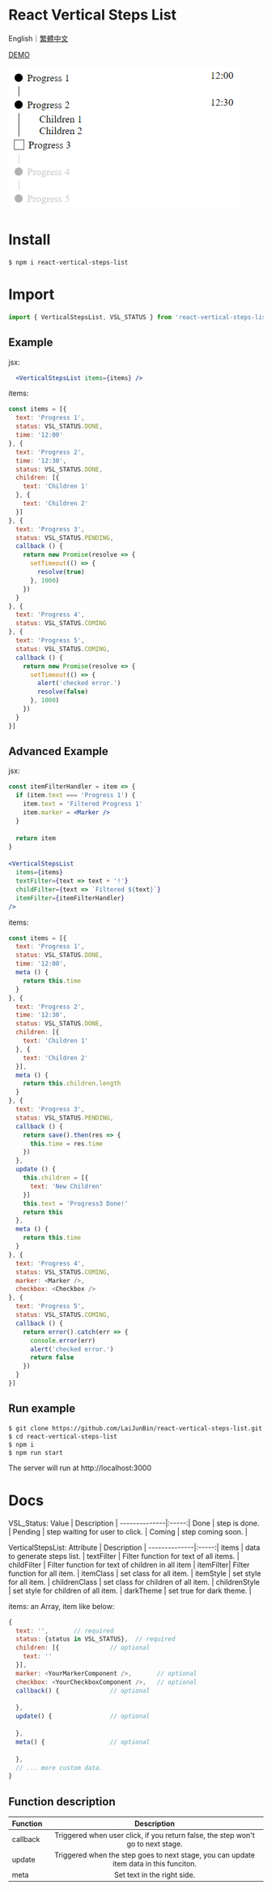 # React Vertical Steps List

English｜[繁體中文](https://github.com/LaiJunBin/react-vertical-steps-list/blob/main/README-zh-tw.md#react-vertical-steps-list)

[DEMO](https://laijunbin.github.io/react-vertical-steps-list/index.html)

![demo.png](./demo.png)

# Install
```
$ npm i react-vertical-steps-list
```

# Import
```js
import { VerticalStepsList, VSL_STATUS } from 'react-vertical-steps-list'
```

## Example
jsx:
```jsx
  <VerticalStepsList items={items} />
```


items:
```js
const items = [{
  text: 'Progress 1',
  status: VSL_STATUS.DONE,
  time: '12:00'
}, {
  text: 'Progress 2',
  time: '12:30',
  status: VSL_STATUS.DONE,
  children: [{
    text: 'Children 1'
  }, {
    text: 'Children 2'
  }]
}, {
  text: 'Progress 3',
  status: VSL_STATUS.PENDING,
  callback () {
    return new Promise(resolve => {
      setTimeout(() => {
        resolve(true)
      }, 1000)
    })
  }
}, {
  text: 'Progress 4',
  status: VSL_STATUS.COMING
}, {
  text: 'Progress 5',
  status: VSL_STATUS.COMING,
  callback () {
    return new Promise(resolve => {
      setTimeout(() => {
        alert('checked error.')
        resolve(false)
      }, 1000)
    })
  }
}]
```

## Advanced Example

jsx:
```jsx
const itemFilterHandler = item => {
  if (item.text === 'Progress 1') {
    item.text = 'Filtered Progress 1'
    item.marker = <Marker />
  }

  return item
}

<VerticalStepsList
  items={items}
  textFilter={text => text + '!'}
  childFilter={text => `Filtered ${text}`}
  itemFilter={itemFilterHandler}
/>
```

items:
```js
const items = [{
  text: 'Progress 1',
  status: VSL_STATUS.DONE,
  time: '12:00',
  meta () {
    return this.time
  }
}, {
  text: 'Progress 2',
  time: '12:30',
  status: VSL_STATUS.DONE,
  children: [{
    text: 'Children 1'
  }, {
    text: 'Children 2'
  }],
  meta () {
    return this.children.length
  }
}, {
  text: 'Progress 3',
  status: VSL_STATUS.PENDING,
  callback () {
    return save().then(res => {
      this.time = res.time
    })
  },
  update () {
    this.children = [{
      text: 'New Children'
    }]
    this.text = 'Progress3 Done!'
    return this
  },
  meta () {
    return this.time
  }
}, {
  text: 'Progress 4',
  status: VSL_STATUS.COMING,
  marker: <Marker />,
  checkbox: <Checkbox />
}, {
  text: 'Progress 5',
  status: VSL_STATUS.COMING,
  callback () {
    return error().catch(err => {
      console.error(err)
      alert('checked error.')
      return false
    })
  }
}]
```

## Run example
```
$ git clone https://github.com/LaiJunBin/react-vertical-steps-list.git
$ cd react-vertical-steps-list
$ npm i
$ npm run start
```

The server will run at http://localhost:3000


# Docs

VSL_Status:
Value           | Description  |
--------------|:-----:|
Done    | step is done. |
Pending    | step waiting for user to click. |
Coming  | step coming soon. | 

VerticalStepsList:
Attribute           | Description  |
--------------|:-----:|
items    | data to generate steps list. |
textFilter    | Filter function for text of all items. |
childFilter  | Filter function for text of children in all item | 
itemFilter| Filter function for all item. |
itemClass | set class for all item.  |
itemStyle | set style for all item.  |
childrenClass | set class for children of all item.  |
childrenStyle | set style for children of all item. |
darkTheme |  set true for dark theme. |

items: an Array, item like below:
```js
{
  text: '',       // required
  status: {status in VSL_STATUS},  // required
  children: [{              // optional
    text: ''
  }],
  marker: <YourMarkerComponent />,       // optional
  checkbox: <YourCheckboxComponent />,   // optional
  callback() {              // optional

  },
  update() {                // optional

  },
  meta() {                  // optional

  },
  // ... more custom data.
}
```

## Function description
Function           | Description  |
--------------|:-----:|
callback    | Triggered when user click, if you return false, the step won't go to next stage. |
update    | Triggered when the step goes to next stage, you can update item data in this funciton. |
meta  | Set text in the right side. | 
